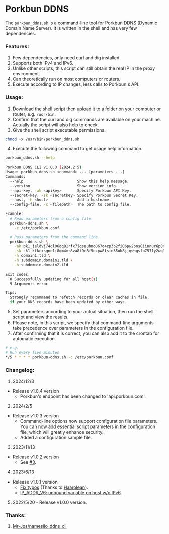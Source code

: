 # Porkbun DDNS

The `porkbun_ddns.sh` is a command-line tool for Porkbun DDNS (Dynamic Domain Name Server). It is written in the shell and has very few dependencies.

### Features:
1. Few dependencies, only need curl and dig installed.
2. Supports both IPv4 and IPv6.
3. Unlike other scripts, this script can still obtain the real IP in the proxy environment.
4. Can theoretically run on most computers or routers.
5. Execute according to IP changes, less calls to Porkbun's API.

### Usage:
1. Download the shell script then upload it to a folder on your computer or router, e.g. `/usr/bin`.
2. Confirm that the curl and dig commands are available on your machine. Actually the script will also help to check.
3. Give the shell script executable permissions.
```bash
chmod +x /usr/bin/porkbun_ddns.sh
```
4. Execute the following command to get usage help information.
```bash
porkbun_ddns.sh --help

Porkbun DDNS CLI v1.0.3 (2024.2.5)
Usage: porkbun-ddns.sh <command> ... [parameters ...]
Commands:
  --help                        Show this help message.
  --version                     Show version info.
  --api-key, -ak <apikey>       Specify Porkbun API Key.
  --secret-key, -sk <secretkey> Specify Porkbun Secret Key.
  --host, -h <host>             Add a hostname.
  --config-file, -c <filepath>  The path to config file.

Example:
  # Read parameters from a config file.
  porkbun-ddns.sh \
    -c /etc/porkbun.conf

  # Pass parameters from the command line.
  porkbun-ddns.sh \
    -ak pk1_jeldvj74ql06qq81rfx7jqsaubno867q4zp3b2fi06pw2bns81innur6p0oq3n7s \
    -sk sk1_kfkcxsgne1i8qm4mr8va8t9e8f5ezpw8fsin35uh8jjqwhgsfb7571y2wq3shdgx \
    -h domain1.tld \
    -h subdomain.domain1.tld \
    -h subdomain.domain2.tld

Exit codes:
  0 Successfully updating for all host(s)
  9 Arguments error

Tips:
  Strongly recommand to refetch records or clear caches in file,
  if your DNS records have been updated by other ways.
```
5. Set parameters according to your actual situation, then run the shell script and view the results.
6. Please note, in this script, we specify that command-line arguments take precedence over parameters in the configuration file.
7. After confirming that it is correct, you can also add it to the crontab for automatic execution.
```bash
# e.g.
# Run every five minutes
*/5 * * * * porkbun-ddns.sh -c /etc/porkbun.conf
```

### Changelog:
1. 2024/12/3
  - Release v1.0.4 version
    - Porkbun's endpoint has been changed to 'api.porkbun.com'.
2. 2024/2/5
  - Release v1.0.3 version
    - Command-line options now support configuration file parameters. You can now add essential script parameters in the configuration file, which will greatly enhance security.
    - Added a configuration sample file.
3. 2023/11/13
  - Release v1.0.2 version
    - See [#3](https://github.com/zhuwenbing/porkbun-ddns/issues/3).
4. 2023/6/13
  - Release v1.0.1 version
    - [Fix typos](https://github.com/zhuwenbing/porkbun-ddns/pull/2) (Thanks to [Haarolean](https://github.com/Haarolean)).
    - [IP_ADDR_V6: unbound variable on host w/o IPv6](https://github.com/zhuwenbing/porkbun-ddns/issues/1).
5. 2022/5/20 - Release v1.0.0 version.

### Thanks:
1. [Mr-Jos/namesilo_ddns_cli](https://github.com/Mr-Jos/namesilo_ddns_cli)
